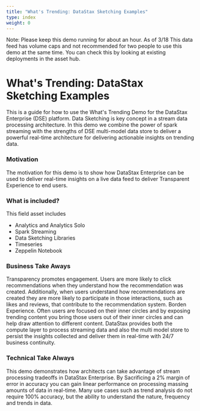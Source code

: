 ```yaml
---
title: "What's Trending: DataStax Sketching Examples"
type: index
weight: 0
---
```



Note: Please keep this demo running for about an hour. As of 3/18 This data feed has volume caps and not recommended for two people to use this demo at the same time. You can check this by looking at existing deployments in the asset hub. 

What's Trending: DataStax Sketching Examples
===================

This is a guide for how to use the What's Trending Demo for the DataStax Enterprise (DSE) platform. Data Sketching is key concept in a stream data processing architecture. In this demo we combine the power of spark streaming with the strengths of DSE multi-model data store to deliver a powerful real-time architecture for delivering actionable insights on trending data.

### Motivation
The motivation for this demo is to show how DataStax Enterprise can be used to deliver real-time insights on a live data feed to deliver Transparent Experience to end users. 

### What is included?
This field asset includes

* Analytics and Analytics Solo
* Spark Streaming
* Data Sketching Libraries
* Timeseries
* Zeppelin Notebook

### Business Take Aways
Transparency promotes engagement. Users are more likely to click recommendations when they understand how the recommendation was created. Additionally, when users understand how recommendations are created they are more likely to participate in those interactions, such as likes and reviews, that contribute to the recommendation system. 
Borden Experience. Often users are focused on their inner circles and by exposing trending content you bring those users out of their inner circles and can help draw attention to different content. 
DataStax provides both the compute layer to process streaming data and also the multi model store to persist the insights collected and deliver them in real-time with 24/7 business continuity.  

### Technical Take Always
This demo demonstrates how architects can take advantage of stream processing tradeoffs in DataStax Enterprise. By Sacrificing a 2% margin of error in accuracy you can gain linear performance on processing massing amounts of data in real-time. Many use cases such as trend analysis do not require 100% accuracy, but the ability to understand the nature, frequency and trends in data.
